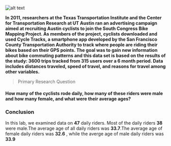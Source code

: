 ![alt text](https://courses.edx.org/assets/courseware/v1/92f8defb29778209ffbeccc4d996d27e/asset-v1:UTAustinX+UT.7.11x+2T2017+type@asset+block/cycling.jpg)


**In 2011, researchers at the Texas Transportation Institute and the Center for Transportation Research at UT Austin ran an advertising campaign aimed at recruiting Austin cyclists to join the South Congress Bike Mapping Project.  As members of the project, cyclists downloaded and used Cycle Tracks, a smartphone app developed by the San Francisco County Transportation Authority to track where people are riding their bikes based on their GPS points.  The goal was to gain new information about bike commuting patterns and this data set is based on the results of the study: 3600 trips tracked from 315 users over a 6 month period.   Data includes distances traveled, speed of travel, and reasons for travel among other variables.**

>Primary Research Question 

#### How many of the cyclists rode daily, how many of these riders were male and how many female, and what were their average ages?



### Conclusion

In this lab, we examined data on **47** daily riders. Most of the daily riders **38** were male.The average age of all daily riders was 
**33.7**.The average age of female daily riders was **32.6**  , while the averge age of male daily riders was **33.9**
 
